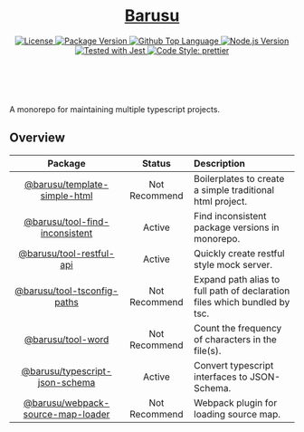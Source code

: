 <header>
  <h1 align="center">
    <a href="https://github.com/guanghechen/barusu#readme">Barusu</a>
  </h1>
  <div align="center">
    <a href="#license">
      <img
        alt="License"
        src="https://img.shields.io/github/license/guanghechen/barusu"
      />
    </a>
    <a href="https://github.com/guanghechen/barusu/tags">
      <img
        alt="Package Version"
        src="https://img.shields.io/github/v/tag/guanghechen/barusu?include_prereleases&sort=semver"
      />
    </a>
    <a href="https://github.com/guanghechen/barusu/search?l=typescript">
      <img
        alt="Github Top Language"
        src="https://img.shields.io/github/languages/top/guanghechen/barusu"
      />
    </a>
    <a href="https://github.com/nodejs/node">
      <img
        alt="Node.js Version"
        src="https://img.shields.io/node/v/@barusu/chalk-logger"
      />
    </a>
    <a href="https://github.com/facebook/jest">
      <img
        alt="Tested with Jest"
        src="https://img.shields.io/badge/tested_with-jest-9c465e.svg"
      />
    </a>
    <a href="https://github.com/prettier/prettier">
      <img
        alt="Code Style: prettier"
        src="https://img.shields.io/badge/code_style-prettier-ff69b4.svg?style=flat-square"
      />
    </a>
  </div>
</header>
<br/>


A monorepo for maintaining multiple typescript projects.

## Overview

Package                               | Status        | Description
:------------------------------------:|:-------------:|:--------------------------------------
[@barusu/template-simple-html][]      | Not Recommend | Boilerplates to create a simple traditional html project.
[@barusu/tool-find-inconsistent][]    | Active        | Find inconsistent package versions in monorepo.
[@barusu/tool-restful-api][]          | Active        | Quickly create restful style mock server.
[@barusu/tool-tsconfig-paths][]       | Not Recommend | Expand path alias to full path of declaration files which bundled by tsc.
[@barusu/tool-word][]                 | Not Recommend | Count the frequency of characters in the file(s).
[@barusu/typescript-json-schema][]    | Active        | Convert typescript interfaces to JSON-Schema.
[@barusu/webpack-source-map-loader][] | Not Recommend | Webpack plugin for loading source map.


[@barusu/template-simple-html]: https://github.com/guanghechen/barusu/tree/main/packages/template-simple-hml#readme
[@barusu/tool-find-inconsistent]: https://github.com/guanghechen/barusu/tree/main/packages/find-inconsistent#readme
[@barusu/tool-restful-api]: https://github.com/guanghechen/barusu/tree/main/packages/tool-restful-api#readme
[@barusu/tool-tsconfig-paths]: https://github.com/guanghechen/barusu/tree/main/packages/tool--tsconfig-paths#readme
[@barusu/tool-word]: https://github.com/guanghechen/barusu/tree/main/packages/tool-word#readme
[@barusu/typescript-json-schema]: https://github.com/guanghechen/barusu/tree/main/packages/typescript-json-schema#readme
[@barusu/webpack-source-map-loader]: https://github.com/guanghechen/barusu/tree/main/packages/webpack-source-map-loader#readme
